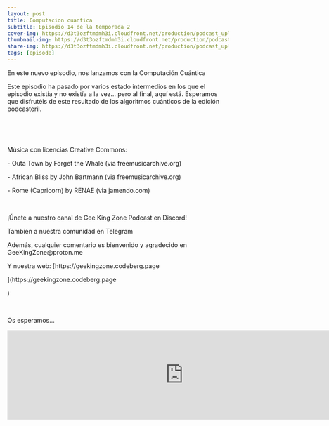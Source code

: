 ```yaml
---
layout: post
title: Computacion cuantica
subtitle: Episodio 14 de la temporada 2
cover-img: https://d3t3ozftmdmh3i.cloudfront.net/production/podcast_uploaded_nologo400/14743809/14743809-1619370372653-eb16be7dd0aee.jpg
thumbnail-img: https://d3t3ozftmdmh3i.cloudfront.net/production/podcast_uploaded_nologo400/14743809/14743809-1619370372653-eb16be7dd0aee.jpg
share-img: https://d3t3ozftmdmh3i.cloudfront.net/production/podcast_uploaded_nologo400/14743809/14743809-1619370372653-eb16be7dd0aee.jpg
tags: [episode]
---
```


<p>En este nuevo episodio, nos lanzamos con la Computación Cuántica</p>
<p>Este episodio ha pasado por varios estado intermedios en los que el episodio existía y no existía a la vez... pero al final, aquí está. Esperamos que disfrutéis de este resultado de los algoritmos cuánticos de la edición podcasteril.</p>
<p><br /></p>
<p><br /></p>
<p>Música con licencias Creative Commons:</p>
<p>- Outa Town by Forget the Whale (via freemusicarchive.org)</p>
<p>- African Bliss by John Bartmann (via freemusicarchive.org)</p>
<p>- Rome (Capricorn) by RENAE (via jamendo.com)&nbsp;</p>
<p><br /></p>
<p>¡Únete a nuestro canal de Gee King Zone Podcast en Discord!</p>
<p>También a nuestra comunidad en Telegram&nbsp;</p>
<p>Además, cualquier comentario es bienvenido y agradecido en GeeKingZone@proton.me</p>
<p>Y nuestra web: [https://geekingzone.codeberg.page</p>](https://geekingzone.codeberg.page</p>)
<p><br /></p>
<p>Os esperamos...</p>
<iframe src='https://podcasters.spotify.com/pod/show/geekingzone/embed/episodes/Computacin-cuntica-e1ilm7a' height='204px' width='800px' frameborder='0' scrolling='no'></iframe>